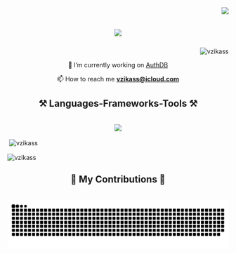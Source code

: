 <img align="right" src="https://visitor-badge.laobi.icu/badge?page_id=vzikass.vzikass" />

<h1 align="center">
    <img src="https://readme-typing-svg.herokuapp.com/?font=Righteous&size=35&center=true&vCenter=true&width=500&height=70&duration=4000&lines=Hi+There!+👋;+I'm+Ivkin+Vyacheslav!;" />
</h1>

<p align="right"> <img src="https://komarev.com/ghpvc/?username=vzikass&label=Profile%20views&color=000000&style=plastic" alt="vzikass" /> </p>

<div align="center">

🔭 I’m currently working on [AuthDB](https://github.com/vzikass/AuthDB)

📫 How to reach me **vzikass@icloud.com**

<p align="left">

</div>

<h2 align="center">⚒️ Languages-Frameworks-Tools ⚒️</h2>
<br/>
<div align="center">
    <img src="https://skillicons.dev/icons?i=golang,docker,postgres,mysql,bootstrap,html,css,vscode,github,git" />
</div>

<p>&nbsp;<img align="center" src="https://github-readme-stats.vercel.app/api?username=vzikass&show_icons=true&locale=en" alt="vzikass" /></p>

<p><img align="center" src="https://github-readme-streak-stats.herokuapp.com/?user=vzikass&" alt="vzikass" /></p>

<div align="center">
  <h2>🐍 My Contributions 🐍</h2>
  <br>
  <img alt="snake eating my contributions" src="https://raw.githubusercontent.com/vzikass/vzikass/output/github-contribution-grid-snake.svg" />

